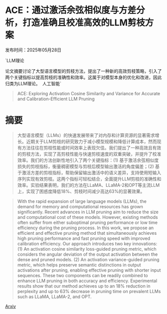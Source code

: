 # ACE：通过激活余弦相似度与方差分析，打造准确且校准高效的LLM剪枝方案

发布时间：2025年05月28日

`LLM理论

论文摘要讨论了大型语言模型的剪枝方法，提出了一种新的高效剪枝策略，引入了两个关键指标以提高剪枝的准确性和效率。这属于对模型本身的优化和改进，因此归类为LLM理论。` `人工智能`

> ACE: Exploring Activation Cosine Similarity and Variance for Accurate and Calibration-Efficient LLM Pruning

# 摘要

> 大型语言模型（LLMs）的快速发展带来了对内存和计算资源的显著需求增长。近期关于LLM剪枝的研究致力于减小模型规模和降低计算成本，然而现有方法往往在剪枝性能或时间效率上表现欠佳。我们提出了一种高效且有效的剪枝方法，实现了高剪枝性能与快速剪枝速度的双重突破，并提升了校准效率。我们的方法创新性地引入了两个关键指标：(1) 基于激活余弦相似度损失的剪枝指标，衡量稠密模型与剪枝后模型输出激活的角度偏差；(2) 基于激活方差的剪枝指标，帮助保留输出激活中的语义差异，支持使用短输入序列实现有效剪枝。这两个指标可轻松结合，全面提升LLM剪枝的准确性和效率。实验结果表明，我们的方法在LLaMA、LLaMA-2和OPT等主流LLM上，实现了困惑度降低18%、剪枝时间减少高达63%的显著效果。

> With the rapid expansion of large language models (LLMs), the demand for memory and computational resources has grown significantly. Recent advances in LLM pruning aim to reduce the size and computational cost of these models. However, existing methods often suffer from either suboptimal pruning performance or low time efficiency during the pruning process. In this work, we propose an efficient and effective pruning method that simultaneously achieves high pruning performance and fast pruning speed with improved calibration efficiency. Our approach introduces two key innovations: (1) An activation cosine similarity loss-guided pruning metric, which considers the angular deviation of the output activation between the dense and pruned models. (2) An activation variance-guided pruning metric, which helps preserve semantic distinctions in output activations after pruning, enabling effective pruning with shorter input sequences. These two components can be readily combined to enhance LLM pruning in both accuracy and efficiency. Experimental results show that our method achieves up to an 18% reduction in perplexity and up to 63% decrease in pruning time on prevalent LLMs such as LLaMA, LLaMA-2, and OPT.

[Arxiv](https://arxiv.org/abs/2505.21987)